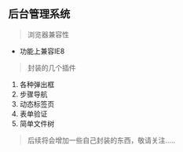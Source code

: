 ## 后台管理系统

> 浏览器兼容性

 + 功能上兼容IE8


> 封装的几个插件
1. 各种弹出框
2. 步骤导航
3. 动态标签页
3. 表单验证
5. 简单文件树


> 后续将会增加一些自己封装的东西，敬请关注.....
